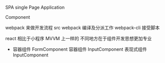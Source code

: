 SPA single Page Application

Component

webpack 来做开发流程 src
webpack 编译及分派工作
webpack-cli 接受脚本

react 相比于小程序 MVVM 上一样的
不同地方在于组件开发思想更加专业
- 容器组件
    FormComponent 容器组件
        InputComponent 表现式组件
        InputComponent